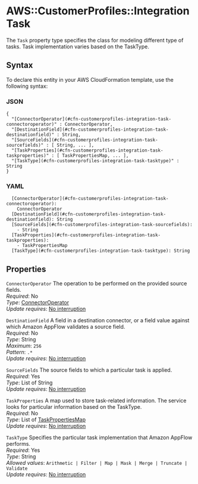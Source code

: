 # AWS::CustomerProfiles::Integration Task<a name="aws-properties-customerprofiles-integration-task"></a>

The `Task` property type specifies the class for modeling different type of tasks\. Task implementation varies based on the TaskType\.

## Syntax<a name="aws-properties-customerprofiles-integration-task-syntax"></a>

To declare this entity in your AWS CloudFormation template, use the following syntax:

### JSON<a name="aws-properties-customerprofiles-integration-task-syntax.json"></a>

```
{
  "[ConnectorOperator](#cfn-customerprofiles-integration-task-connectoroperator)" : ConnectorOperator,
  "[DestinationField](#cfn-customerprofiles-integration-task-destinationfield)" : String,
  "[SourceFields](#cfn-customerprofiles-integration-task-sourcefields)" : [ String, ... ],
  "[TaskProperties](#cfn-customerprofiles-integration-task-taskproperties)" : [ TaskPropertiesMap, ... ],
  "[TaskType](#cfn-customerprofiles-integration-task-tasktype)" : String
}
```

### YAML<a name="aws-properties-customerprofiles-integration-task-syntax.yaml"></a>

```
  [ConnectorOperator](#cfn-customerprofiles-integration-task-connectoroperator):
    ConnectorOperator
  [DestinationField](#cfn-customerprofiles-integration-task-destinationfield): String
  [SourceFields](#cfn-customerprofiles-integration-task-sourcefields):
    - String
  [TaskProperties](#cfn-customerprofiles-integration-task-taskproperties):
    - TaskPropertiesMap
  [TaskType](#cfn-customerprofiles-integration-task-tasktype): String
```

## Properties<a name="aws-properties-customerprofiles-integration-task-properties"></a>

`ConnectorOperator` <a name="cfn-customerprofiles-integration-task-connectoroperator"></a>
The operation to be performed on the provided source fields\.  
_Required_: No  
_Type_: [ConnectorOperator](aws-properties-customerprofiles-integration-connectoroperator.md)  
_Update requires_: [No interruption](https://docs.aws.amazon.com/AWSCloudFormation/latest/UserGuide/using-cfn-updating-stacks-update-behaviors.html#update-no-interrupt)

`DestinationField` <a name="cfn-customerprofiles-integration-task-destinationfield"></a>
A field in a destination connector, or a field value against which Amazon AppFlow validates a source field\.  
_Required_: No  
_Type_: String  
_Maximum_: `256`  
_Pattern_: `.*`  
_Update requires_: [No interruption](https://docs.aws.amazon.com/AWSCloudFormation/latest/UserGuide/using-cfn-updating-stacks-update-behaviors.html#update-no-interrupt)

`SourceFields` <a name="cfn-customerprofiles-integration-task-sourcefields"></a>
The source fields to which a particular task is applied\.  
_Required_: Yes  
_Type_: List of String  
_Update requires_: [No interruption](https://docs.aws.amazon.com/AWSCloudFormation/latest/UserGuide/using-cfn-updating-stacks-update-behaviors.html#update-no-interrupt)

`TaskProperties` <a name="cfn-customerprofiles-integration-task-taskproperties"></a>
A map used to store task\-related information\. The service looks for particular information based on the TaskType\.  
_Required_: No  
_Type_: List of [TaskPropertiesMap](aws-properties-customerprofiles-integration-taskpropertiesmap.md)  
_Update requires_: [No interruption](https://docs.aws.amazon.com/AWSCloudFormation/latest/UserGuide/using-cfn-updating-stacks-update-behaviors.html#update-no-interrupt)

`TaskType` <a name="cfn-customerprofiles-integration-task-tasktype"></a>
Specifies the particular task implementation that Amazon AppFlow performs\.  
_Required_: Yes  
_Type_: String  
_Allowed values_: `Arithmetic | Filter | Map | Mask | Merge | Truncate | Validate`  
_Update requires_: [No interruption](https://docs.aws.amazon.com/AWSCloudFormation/latest/UserGuide/using-cfn-updating-stacks-update-behaviors.html#update-no-interrupt)
